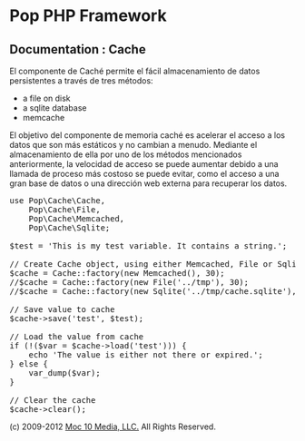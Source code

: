 Pop PHP Framework
=================

Documentation : Cache
---------------------

El componente de Caché permite el fácil almacenamiento de datos persistentes a través de tres métodos:

* a file on disk
* a sqlite database
* memcache

El objetivo del componente de memoria caché es acelerar el acceso a los datos que son más estáticos y no cambian a menudo. Mediante el almacenamiento de ella por uno de los métodos mencionados anteriormente, la velocidad de acceso se puede aumentar debido a una llamada de proceso más costoso se puede evitar, como el acceso a una gran base de datos o una dirección web externa para recuperar los datos.

<pre>
use Pop\Cache\Cache,
    Pop\Cache\File,
    Pop\Cache\Memcached,
    Pop\Cache\Sqlite;

$test = 'This is my test variable. It contains a string.';

// Create Cache object, using either Memcached, File or Sqlite
$cache = Cache::factory(new Memcached(), 30);
//$cache = Cache::factory(new File('../tmp'), 30);
//$cache = Cache::factory(new Sqlite('../tmp/cache.sqlite'), 30);

// Save value to cache
$cache->save('test', $test);

// Load the value from cache
if (!($var = $cache->load('test'))) {
    echo 'The value is either not there or expired.';
} else {
    var_dump($var);
}

// Clear the cache
$cache->clear();
</pre>

(c) 2009-2012 [Moc 10 Media, LLC.](http://www.moc10media.com) All Rights Reserved.
